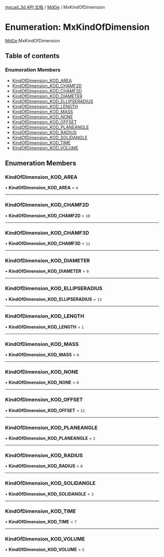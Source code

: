 [mxcad_3d API 文档](../README.md) / [MdGe](../modules/MdGe.md) / MxKindOfDimension

# Enumeration: MxKindOfDimension

[MdGe](../modules/MdGe.md).MxKindOfDimension

## Table of contents

### Enumeration Members

- [KindOfDimension\_KOD\_AREA](MdGe.MxKindOfDimension.md#kindofdimension_kod_area)
- [KindOfDimension\_KOD\_CHAMF2D](MdGe.MxKindOfDimension.md#kindofdimension_kod_chamf2d)
- [KindOfDimension\_KOD\_CHAMF3D](MdGe.MxKindOfDimension.md#kindofdimension_kod_chamf3d)
- [KindOfDimension\_KOD\_DIAMETER](MdGe.MxKindOfDimension.md#kindofdimension_kod_diameter)
- [KindOfDimension\_KOD\_ELLIPSERADIUS](MdGe.MxKindOfDimension.md#kindofdimension_kod_ellipseradius)
- [KindOfDimension\_KOD\_LENGTH](MdGe.MxKindOfDimension.md#kindofdimension_kod_length)
- [KindOfDimension\_KOD\_MASS](MdGe.MxKindOfDimension.md#kindofdimension_kod_mass)
- [KindOfDimension\_KOD\_NONE](MdGe.MxKindOfDimension.md#kindofdimension_kod_none)
- [KindOfDimension\_KOD\_OFFSET](MdGe.MxKindOfDimension.md#kindofdimension_kod_offset)
- [KindOfDimension\_KOD\_PLANEANGLE](MdGe.MxKindOfDimension.md#kindofdimension_kod_planeangle)
- [KindOfDimension\_KOD\_RADIUS](MdGe.MxKindOfDimension.md#kindofdimension_kod_radius)
- [KindOfDimension\_KOD\_SOLIDANGLE](MdGe.MxKindOfDimension.md#kindofdimension_kod_solidangle)
- [KindOfDimension\_KOD\_TIME](MdGe.MxKindOfDimension.md#kindofdimension_kod_time)
- [KindOfDimension\_KOD\_VOLUME](MdGe.MxKindOfDimension.md#kindofdimension_kod_volume)

## Enumeration Members

### KindOfDimension\_KOD\_AREA

• **KindOfDimension\_KOD\_AREA** = ``4``

___

### KindOfDimension\_KOD\_CHAMF2D

• **KindOfDimension\_KOD\_CHAMF2D** = ``10``

___

### KindOfDimension\_KOD\_CHAMF3D

• **KindOfDimension\_KOD\_CHAMF3D** = ``11``

___

### KindOfDimension\_KOD\_DIAMETER

• **KindOfDimension\_KOD\_DIAMETER** = ``9``

___

### KindOfDimension\_KOD\_ELLIPSERADIUS

• **KindOfDimension\_KOD\_ELLIPSERADIUS** = ``13``

___

### KindOfDimension\_KOD\_LENGTH

• **KindOfDimension\_KOD\_LENGTH** = ``1``

___

### KindOfDimension\_KOD\_MASS

• **KindOfDimension\_KOD\_MASS** = ``6``

___

### KindOfDimension\_KOD\_NONE

• **KindOfDimension\_KOD\_NONE** = ``0``

___

### KindOfDimension\_KOD\_OFFSET

• **KindOfDimension\_KOD\_OFFSET** = ``12``

___

### KindOfDimension\_KOD\_PLANEANGLE

• **KindOfDimension\_KOD\_PLANEANGLE** = ``2``

___

### KindOfDimension\_KOD\_RADIUS

• **KindOfDimension\_KOD\_RADIUS** = ``8``

___

### KindOfDimension\_KOD\_SOLIDANGLE

• **KindOfDimension\_KOD\_SOLIDANGLE** = ``3``

___

### KindOfDimension\_KOD\_TIME

• **KindOfDimension\_KOD\_TIME** = ``7``

___

### KindOfDimension\_KOD\_VOLUME

• **KindOfDimension\_KOD\_VOLUME** = ``5``
